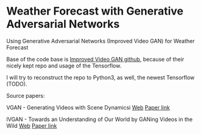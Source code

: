 # Weather Forecast with Generative Adversarial Networks 
Using Generative Adversarial Networks (Improved Video GAN) for Weather Forecast

Base of the code base is [Improved Video GAN github](https://github.com/bernhard2202/improved-video-gan),
because of their nicely kept repo and usage of the Tensorflow.

I will try to reconstruct the repo to Python3, as well, the newest Tensorflow (TODO).



Source papers:

VGAN - Generating Videos with Scene Dynamicsi
[Web](http://carlvondrick.com/tinyvideo/)
[Paper link](http://carlvondrick.com/tinyvideo/paper.pdf)

IVGAN - Towards an Understanding of Our World by GANing Videos in the Wild 
[Web](https://bernhard2202.github.io/)
[Paper link](https://arxiv.org/abs/1711.11453)
